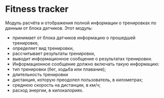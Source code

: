 # Fitness tracker

Модуль расчёта и отображения полной информации о тренировках по данным от блока датчиков.
Этот модуль:
 * принимает от блока датчиков информацию о прошедшей тренировке,
 * определяет вид тренировки,
 * рассчитывает результаты тренировки,
 * выводит информационное сообщение о результатах тренировки.
 * Информационное сообщение должно включать такую информацию:
 * тип тренировки (бег, ходьба или плавание);
 * длительность тренировки
 * дистанция, которую преодолел пользователь, в километрах;
 * среднюю скорость на дистанции, в км/ч;
 * расход энергии, в килокалориях.
